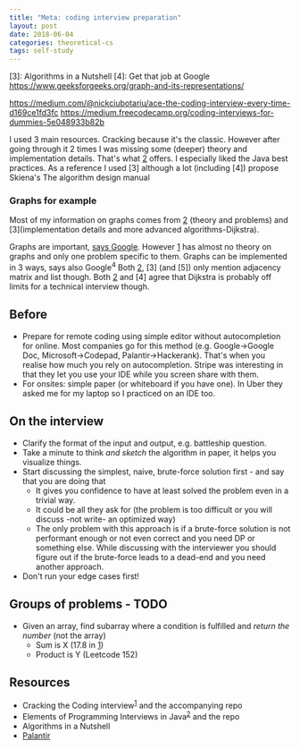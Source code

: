 ```yaml
---
title: "Meta: coding interview preparation"
layout: post
date: 2018-06-04
categories: theoretical-cs
tags: self-study
---
```

[1]: https://www.amazon.com/Cracking-Coding-Interview-Programming-Questions/dp/098478280X "Cracking the coding interview (5th edition)"
[2]: https://www.amazon.com/Elements-Programming-Interviews-Java-Insiders/dp/1517671272/ref=pd_sim_14_3?_encoding=UTF8&pd_rd_i=1517671272&pd_rd_r=XEQKDVEBYF5DAWEC6B7W&pd_rd_w=8RwvQ&pd_rd_wg=L59s8&psc=1&refRID=XEQKDVEBYF5DAWEC6B7W&dpID=51EjkypFE0L&preST=_SY291_BO1,204,203,200_QL40_&dpSrc=detail "Elements of Programming Interviews (in Java)"
[3]: Algorithms in a Nutshell
[4]: Get that job at Google
https://www.geeksforgeeks.org/graph-and-its-representations/

https://medium.com/@nickciubotariu/ace-the-coding-interview-every-time-d169ce1fd3fc
https://medium.freecodecamp.org/coding-interviews-for-dummies-5e048933b82b

I used 3 main resources. Cracking because it's the classic. However after going through it 2 times I was missing some (deeper) theory and implementation details. That's what [2] offers. I especially liked the Java best practices. As a reference I used [3] although a lot (including [4]) propose Skiena's The algorithm design manual


### Graphs for example
Most of my information on graphs comes from [2] (theory and problems) and [3](implementation details and more advanced algorithms-Dijkstra).

Graphs are important, [says Google](4). However [1] has almost no theory on graphs and only one problem specific to them. Graphs can be implemented in 3 ways, says also Google<sup>4</sup> Both [2], [3] (and [5]) only mention adjacency matrix and list though. Both [2] and [4] agree that Dijkstra is probably off limits for a technical interview though.


## Before
- Prepare for remote coding using simple editor without autocompletion for online. Most companies go for this method (e.g. Google->Google Doc, Microsoft->Codepad, Palantir->Hackerank). That's when you realise how much you rely on autocompletion. Stripe was interesting in that they let you use your IDE while you screen share with them.
- For onsites: simple paper (or whiteboard if you have one). In Uber they asked me for my laptop so I practiced on an IDE too.


## On the interview
- Clarify the format of the input and output, e.g. battleship question.
- Take a minute to think *and sketch* the algorithm in paper, it helps you visualize things.
- Start discussing the simplest, naive, brute-force solution first - and say that you are doing that
  - It gives you confidence to have at least solved the problem even in a trivial way.
  - It could be all they ask for (the problem is too difficult or you will discuss -not write- an optimized way)
  - The only problem with this approach is if a brute-force solution is not performant enough or not even correct and you need DP or something else. While discussing with the interviewer you should figure out if the brute-force leads to a dead-end and you need another approach.
- Don't run your edge cases first!


## Groups of problems - TODO
- Given an array, find subarray where a condition is fulfilled and *return the number* (not the array)
  - Sum is X (17.8 in [1])
  - Product is Y (Leetcode 152)


## Resources
- Cracking the Coding interview<sup>[1]</sup> and the accompanying repo
- Elements of Programming Interviews in Java<sup>[2]</sup> and the repo
- Algorithms in a Nutshell
- [Palantir](https://www.palantir.com/2011/10/the-coding-interview/)  
